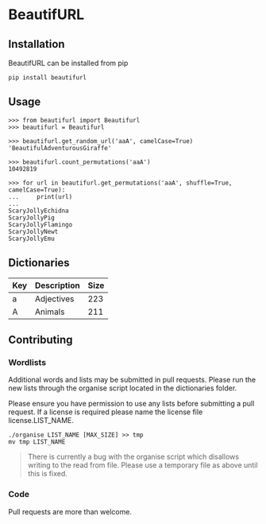 # BeautifURL

## Installation

BeautifURL can be installed from pip

    pip install beautifurl

## Usage

    >>> from beautifurl import Beautifurl
    >>> beautifurl = Beautifurl

    >>> beautifurl.get_random_url('aaA', camelCase=True)
    'BeautifulAdventurousGiraffe'

    >>> beautifurl.count_permutations('aaA')
    10492819

    >>> for url in beautifurl.get_permutations('aaA', shuffle=True, camelCase=True):
    ...     print(url)
    ... 
    ScaryJollyEchidna
    ScaryJollyPig
    ScaryJollyFlamingo
    ScaryJollyNewt
    ScaryJollyEmu

## Dictionaries

| Key | Description | Size |
| --- | ----------- | ---- |
| a   | Adjectives  | 223  |
| A   | Animals     | 211  |

## Contributing

### Wordlists

Additional words and lists may be submitted in pull requests.  Please run the new lists through the organise script located in the dictionaries folder.

Please ensure you have permission to use any lists before submitting a pull request.  If a license is required please name the license file license.LIST_NAME.

    ./organise LIST_NAME [MAX_SIZE] >> tmp
    mv tmp LIST_NAME

> There is currently a bug with the organise script which disallows writing to the read from file.  Please use a temporary file as above until this is fixed.

### Code

Pull requests are more than welcome.
